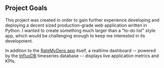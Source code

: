 ## Project Goals

This project was created in order to gain further experience developing and deploying a decent sized production-grade web application written in Python. I wanted to create something much larger than a "to-do list" style app, which would be challenging enough to keep me interested in its development.

In addition to the [RateMyDerp app](https://ratemyderp.com) itself, a realtime dashboard -- powered by the [InfluxDB](https://www.influxdata.com/products/influxdb-overview/) timeseries database -- displays live application metrics and KPIs.
